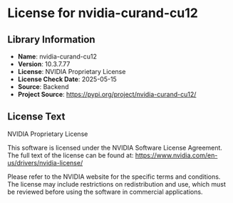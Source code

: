 # License for nvidia-curand-cu12

## Library Information
- **Name**: nvidia-curand-cu12
- **Version**: 10.3.7.77
- **License**: NVIDIA Proprietary License
- **License Check Date**: 2025-05-15
- **Source**: Backend
- **Project Source**: https://pypi.org/project/nvidia-curand-cu12/

## License Text
NVIDIA Proprietary License

This software is licensed under the NVIDIA Software License Agreement.
The full text of the license can be found at:
https://www.nvidia.com/en-us/drivers/nvidia-license/

Please refer to the NVIDIA website for the specific terms and conditions. The license may include restrictions on redistribution and use, which must be reviewed before using the software in commercial applications.
